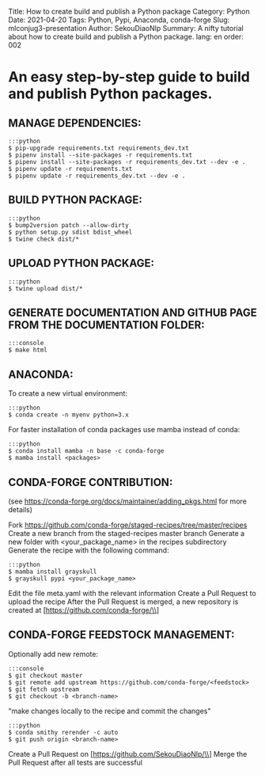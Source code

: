 Title: How to create build and publish a Python package
Category: Python
Date: 2021-04-20
Tags: Python, Pypi, Anaconda, conda-forge
Slug: mlconjug3-presentation
Author: SekouDiaoNlp
Summary: A nifty tutorial about how to create build and publish a Python package.
lang: en
order: 002

# An easy step-by-step guide to build and publish Python packages.

## MANAGE DEPENDENCIES:

    :::python
    $ pip-upgrade requirements.txt requirements_dev.txt
    $ pipenv install --site-packages -r requirements.txt
    $ pipenv install --site-packages -r requirements_dev.txt --dev -e .
    $ pipenv update -r requirements.txt
    $ pipenv update -r requirements_dev.txt --dev -e .

## BUILD PYTHON PACKAGE:

    :::python
    $ bump2version patch --allow-dirty
    $ python setup.py sdist bdist_wheel
    $ twine check dist/*

## UPLOAD PYTHON PACKAGE:

    :::python
    $ twine upload dist/*

## GENERATE DOCUMENTATION AND GITHUB PAGE FROM THE DOCUMENTATION FOLDER:

    :::console
    $ make html

## ANACONDA:

To create a new virtual environment:

    :::python
    $ conda create -n myenv python=3.x

For faster installation of conda packages use mamba instead of conda:

    :::python
    $ conda install mamba -n base -c conda-forge
    $ mamba install <packages>

## CONDA-FORGE CONTRIBUTION:

(see <https://conda-forge.org/docs/maintainer/adding_pkgs.html> for more
details)

Fork <https://github.com/conda-forge/staged-recipes/tree/master/recipes>
Create a new branch from the staged-recipes master branch Generate a new
folder with &lt;your\_package\_name&gt; in the recipes subdirectory
Generate the recipe with the following command:

    :::python
    $ mamba install grayskull
    $ grayskull pypi <your_package_name>

Edit the file meta.yaml with the relevant information Create a Pull
Request to upload the recipe After the Pull Request is merged, a new
repository is created at [https://github.com/conda-forge/\\]

## CONDA-FORGE FEEDSTOCK MANAGEMENT:

Optionally add new remote:

    :::console
    $ git checkout master
    $ git remote add upstream https://github.com/conda-forge/<feedstock>
    $ git fetch upstream
    $ git checkout -b <branch-name>

"make changes locally to the recipe and commit the changes"

    :::python
    $ conda smithy rerender -c auto
    $ git push origin <branch-name>

Create a Pull Request on [https://github.com/SekouDiaoNlp/\\] Merge the
Pull Request after all tests are successful

  [https://github.com/conda-forge/\\]: https://github.com/conda-forge/\
  [https://github.com/SekouDiaoNlp/\\]: https://github.com/SekouDiaoNlp/\
